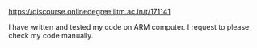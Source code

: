 https://discourse.onlinedegree.iitm.ac.in/t/171141

I have written and tested my code on ARM computer. I request to please check my code manually.